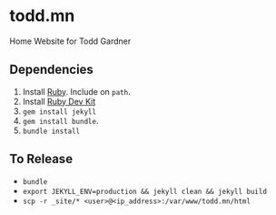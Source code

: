 # todd.mn
Home Website for Todd Gardner

## Dependencies

1. Install [Ruby](http://rubyinstaller.org/). Include on `path`.
2. Install [Ruby Dev Kit](https://github.com/oneclick/rubyinstaller/wiki/Development-Kit)
3. `gem install jekyll`
4. `gem install bundle`.
5. `bundle install`

## To Release

- `bundle`
- `export JEKYLL_ENV=production && jekyll clean && jekyll build`
- `scp -r _site/* <user>@<ip_address>:/var/www/todd.mn/html`
